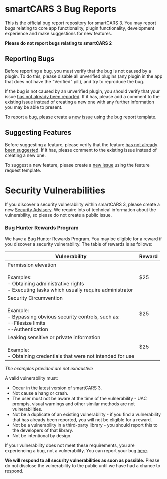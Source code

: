 # smartCARS 3 Bug Reports
This is the official bug report repository for smartCARS 3. You may report bugs relating to core app functionality, plugin functionality, development experience and make suggestions for new features.

**Please do not report bugs relating to smartCARS 2**

## Reporting Bugs
Before reporting a bug, you must verify that the bug is not caused by a plugin. To do this, please disable all unverified plugins (any plugin in the app that does not have the "Verified" pill), and try to reproduce the bug.

If the bug is not caused by an unverified plugin, you should verify that your issue [has not already been reported](https://github.com/invernyx/smartcars-3-bugs/issues?q=is%3Aissue+label%3Abug). If it has, please add a comment to the existing issue instead of creating a new one with any further information you may be able to present.

To report a bug, please create a [new issue](https://github.com/invernyx/smartcars-3-bugs/issues/new?assignees=&labels=&template=bug_report.md&title=%5BBUG%5D+-+) using the bug report template.

## Suggesting Features
Before suggesting a feature, please verify that the feature [has not already been suggested](https://github.com/invernyx/smartcars-3-bugs/issues?q=is%3Aissue+label%3Asuggestion). If it has, please comment to the existing issue instead of creating a new one.

To suggest a new feature, please create a [new issue](https://github.com/invernyx/smartcars-3-bugs/issues/new?assignees=&labels=suggestion&template=feature_request.md&title=%5BFEATURE%5D+-+) using the feature request template.

# Security Vulnerabilities
If you discover a security vulnerability within smartCARS 3, please create a new [Security Advisory](https://github.com/invernyx/smartcars-3-public-api/security/advisories/new). We require lots of technical information about the vulnerability, so please do not create a public issue.

### Bug Hunter Rewards Program
We have a Bug Hunter Rewards Program. You may be eligible for a reward if you discover a security vulnerability. The table of rewards is as follows:

| **Vulnerability**                                                                                                                     | **Reward** |
|---------------------------------------------------------------------------------------------------------------------------------------|------------|
| Permission elevation<br><br>Examples:<br> - Obtaining administrative rights<br> - Executing tasks which usually require administrator | $25        |
| Security Circumvention<br><br>Example:<br> - Bypassing obvious security controls, such as:<br>--Filesize limits<br>--Authentication   | $25        |
| Leaking sensitive or private information<br><br>Example:<br> - Obtaining credentials that were not intended for use                   | $25        |
*The examples provided are not exhaustive*

A valid vulnerability must:
- Occur in the latest version of smartCARS 3.
- Not cause a hang or crash.
- The user must not be aware at the time of the vulnerability - UAC prompts, visual warnings and other similar methods are not vulnerabilities.
- Not be a duplicate of an existing vulnerability - if you find a vulnerability that has already been reported, you will not be eligible for a reward.
- Not be a vulnerability in a third-party library - you should report this to the developers of that library.
- Not be intentional by design.

If your vulnerability does not meet these requirements, you are experiencing a bug, not a vulnerability. You can report your bug [here](https://github.com/invernyx/smartcars-3-bugs/issues/new?assignees=&labels=&template=bug_report.md&title=%5BBUG%5D+-+).

**We will respond to all security vulnerabilities as soon as possible.** Please do not disclose the vulnerability to the public until we have had a chance to respond.